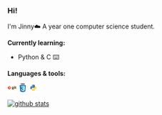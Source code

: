 ### Hi!
I'm Jinny☁️ A year one computer science student. 

**Currently learning:**

- Python & C ⌨️


**Languages & tools:**
  
<code><img height="20" src="https://raw.githubusercontent.com/github/explore/80688e429a7d4ef2fca1e82350fe8e3517d3494d/topics/git/git.png"></code>
<code><img height="20" src="https://raw.githubusercontent.com/github/explore/80688e429a7d4ef2fca1e82350fe8e3517d3494d/topics/css/css.png"></code>
<code><img height="20" src="https://raw.githubusercontent.com/github/explore/80688e429a7d4ef2fca1e82350fe8e3517d3494d/topics/python/python.png"></code>



[![github stats](https://github-readme-stats.vercel.app/api?username=JinnyWong)](https://github.com/anuraghazra/github-readme-stats)
